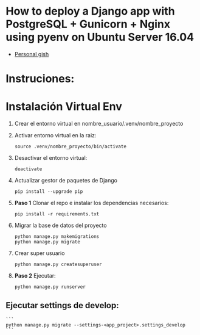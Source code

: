 
# How to deploy a Django app with PostgreSQL + Gunicorn + Nginx using pyenv on Ubuntu Server 16.04
 - [Personal gish](https://gist.github.com/Charliejms/87cca982052b5604bdea42d05825fe6e)

# Instruciones:

# Instalación Virtual Env

1. Crear el entorno virtual en nombre_usuario/.venv/nombre_proyecto

2. Activar entorno virtual en la raiz:
    ```
    source .venv/nombre_proyecto/bin/activate
    ```
3. Desactivar el entorno virtual:
    ```
    deactivate
    ```
4. Actualizar gestor de paquetes de Django
    ```
    pip install --upgrade pip
    ```
5. **Paso 1** Clonar el repo e instalar los dependencias necesarios:
    ```
    pip install -r requirements.txt
    ```
6. Migrar la base de datos del proyecto
    ```
    python manage.py makemigrations
    python manage.py migrate
    ```
7. Crear super usuario
    ```
    python manage.py createsuperuser
    ```
8. **Paso 2** Ejecutar:
    ```
    python manage.py runserver
    ```
 
## Ejecutar settings de develop:
    ```
    python manage.py migrate --settings-<app_project>.settings_develop
    ```
   
